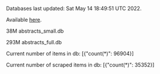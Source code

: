 Databases last updated: Sat May 14 18:49:51 UTC 2022. 

Available [here](https://github.com/cbeauhilton/ash-db/releases).


38M	abstracts_small.db

293M	abstracts_full.db

Current number of items in db:
[{"count(*)": 96904}]

Current number of scraped items in db:
[{"count(*)": 35352}]
